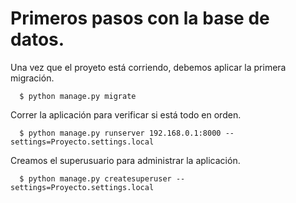 # Primeros pasos con la base de datos.
Una vez que el proyeto está corriendo, debemos aplicar la primera migración.
```
  $ python manage.py migrate
```
Correr la aplicación para verificar si está todo en orden.
```
  $ python manage.py runserver 192.168.0.1:8000 --settings=Proyecto.settings.local
```
Creamos el superusuario para administrar la aplicación.

```
  $ python manage.py createsuperuser --settings=Proyecto.settings.local
```
